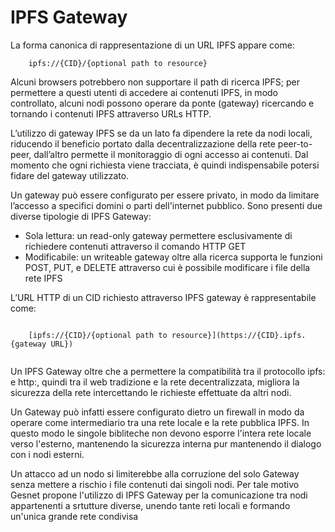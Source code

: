 <div class="text-center">
  <h1>IPFS Gateway</h1>
</div>
La forma canonica di rappresentazione di un URL IPFS appare come:
<br>
<div class="text-center">
  <code>
    ipfs://{CID}/{optional path to resource}
  </code>
<br>
Alcuni browsers potrebbero non supportare il path di ricerca IPFS; per permettere a questi utenti di accedere ai contenuti IPFS, in modo controllato, alcuni nodi possono operare da ponte (gateway) ricercando e tornando i contenuti IPFS attraverso URLs HTTP. 

L’utilizzo di gateway IPFS se da un lato fa dipendere la rete da nodi locali, riducendo il beneficio portato dalla decentralizzazione della rete peer-to-peer, dall’altro permette il monitoraggio di ogni accesso ai contenuti. 
Dal momento che ogni richiesta viene tracciata, è quindi indispensabile potersi fidare del gateway utilizzato.

Un gateway può essere configurato per essere privato, in modo da limitare l’accesso a specifici domini o parti dell'internet pubblico.
Sono presenti due diverse tipologie di IPFS Gateway:

- Sola lettura: un read-only gateway permettere esclusivamente di richiedere contenuti attraverso il comando HTTP GET
- Modificabile: un writeable gateway oltre alla ricerca supporta le funzioni POST, PUT, e DELETE attraverso cui è possibile modificare i file della rete IPFS

L’URL HTTP di un CID richiesto attraverso IPFS gateway è rappresentabile come:
<div class="text-center">
  <code>
    [ipfs://{CID}/{optional path to resource}](https://{CID}.ipfs.{gateway URL})
  </code>
<br>

Un IPFS Gateway oltre che a permettere la compatibilità tra il protocollo ipfs: e http:, quindi tra il web tradizione e la rete decentralizzata, migliora la sicurezza della rete intercettando le richieste effettuate da altri nodi.

Un Gateway può infatti essere configurato dietro un firewall in modo da operare come intermediario tra una rete locale e la rete pubblica IPFS. In questo modo le singole bibliteche non devono esporre l'intera rete locale verso l'esterno, mantenendo la sicurezza interna pur mantenendo il dialogo con i nodi esterni.

Un attacco ad un nodo si limiterebbe alla corruzione del solo Gateway senza mettere a rischio i file contenuti dai singoli nodi. Per tale motivo Gesnet propone l'utilizzo di IPFS Gateway per la comunicazione tra nodi appartenenti a srtutture diverse, unendo tante reti locali e formando un'unica grande rete condivisa
